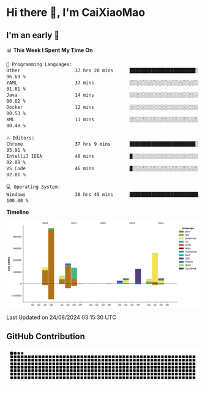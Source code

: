# Hi there 👋, I'm CaiXiaoMao

## I'm an early 🐤
<!--START_SECTION:waka-->
📊 **This Week I Spent My Time On** 

```text
💬 Programming Languages: 
Other                    37 hrs 28 mins      ████████████████████████░   96.69 % 
YAML                     37 mins             ░░░░░░░░░░░░░░░░░░░░░░░░░   01.61 % 
Java                     14 mins             ░░░░░░░░░░░░░░░░░░░░░░░░░   00.62 % 
Docker                   12 mins             ░░░░░░░░░░░░░░░░░░░░░░░░░   00.53 % 
XML                      11 mins             ░░░░░░░░░░░░░░░░░░░░░░░░░   00.48 % 

🔥 Editors: 
Chrome                   37 hrs 9 mins       ████████████████████████░   95.91 % 
IntelliJ IDEA            48 mins             █░░░░░░░░░░░░░░░░░░░░░░░░   02.08 % 
VS Code                  46 mins             █░░░░░░░░░░░░░░░░░░░░░░░░   02.01 % 

💻 Operating System: 
Windows                  38 hrs 45 mins      █████████████████████████   100.00 % 
```

**Timeline**

![Lines of Code chart](https://raw.githubusercontent.com/caixiaomao/caixiaomao/main/assets/bar_graph.png)


 Last Updated on 24/08/2024 03:15:30 UTC
<!--END_SECTION:waka-->

## GitHub Contribution
<picture>
  <source media="(prefers-color-scheme: dark)" srcset="/dist/snake/github-contribution-grid-snake-dark.svg" />
  <source media="(prefers-color-scheme: light)" srcset="/dist/snake/github-contribution-grid-snake.svg" />
  <img alt="github contribution grid snake animation" src="/dist/snake/github-contribution-grid-snake.svg" />
</picture>
